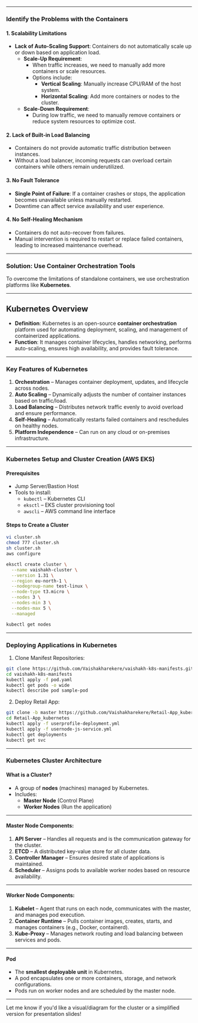 
---

###  Identify the Problems with the Containers

#### 1. **Scalability Limitations**
- **Lack of Auto-Scaling Support**: Containers do not automatically scale up or down based on application load.
  - **Scale-Up Requirement**:
    - When traffic increases, we need to manually add more containers or scale resources.
    - Options include:
      - **Vertical Scaling**: Manually increase CPU/RAM of the host system.
      - **Horizontal Scaling**: Add more containers or nodes to the cluster.
  - **Scale-Down Requirement**:
    - During low traffic, we need to manually remove containers or reduce system resources to optimize cost.

#### 2. **Lack of Built-in Load Balancing**
- Containers do not provide automatic traffic distribution between instances.
- Without a load balancer, incoming requests can overload certain containers while others remain underutilized.

#### 3. **No Fault Tolerance**
- **Single Point of Failure**: If a container crashes or stops, the application becomes unavailable unless manually restarted.
- Downtime can affect service availability and user experience.

#### 4. **No Self-Healing Mechanism**
- Containers do not auto-recover from failures.
- Manual intervention is required to restart or replace failed containers, leading to increased maintenance overhead.

---

### Solution: Use Container Orchestration Tools

To overcome the limitations of standalone containers, we use orchestration platforms like **Kubernetes**.

---

## Kubernetes Overview

- **Definition**: Kubernetes is an open-source **container orchestration** platform used for automating deployment, scaling, and management of containerized applications.
- **Function**: It manages container lifecycles, handles networking, performs auto-scaling, ensures high availability, and provides fault tolerance.

---

### Key Features of Kubernetes

1. **Orchestration** – Manages container deployment, updates, and lifecycle across nodes.
2. **Auto Scaling** – Dynamically adjusts the number of container instances based on traffic/load.
3. **Load Balancing** – Distributes network traffic evenly to avoid overload and ensure performance.
4. **Self-Healing** – Automatically restarts failed containers and reschedules on healthy nodes.
5. **Platform Independence** – Can run on any cloud or on-premises infrastructure.

---

### Kubernetes Setup and Cluster Creation (AWS EKS)

#### Prerequisites
- Jump Server/Bastion Host
- Tools to install:
  - `kubectl` – Kubernetes CLI
  - `eksctl` – EKS cluster provisioning tool
  - `awscli` – AWS command line interface

#### Steps to Create a Cluster
```bash
vi cluster.sh
chmod 777 cluster.sh
sh cluster.sh
aws configure

eksctl create cluster \
  --name vaishakh-cluster \
  --version 1.31 \
  --region eu-north-1 \
  --nodegroup-name test-linux \
  --node-type t3.micro \
  --nodes 3 \
  --nodes-min 3 \
  --nodes-max 5 \
  --managed

kubectl get nodes
```

---

### Deploying Applications in Kubernetes

1. Clone Manifest Repositories:
```bash
git clone https://github.com/Vaishakharekere/vaishakh-k8s-manifests.git
cd vaishakh-k8s-manifests
kubectl apply -f pod.yaml
kubectl get pods -o wide
kubectl describe pod sample-pod
```

2. Deploy Retail App:
```bash
git clone -b master https://github.com/Vaishakharekere/Retail-App_kubernetes.git
cd Retail-App_kubernetes
kubectl apply -f userprofile-deployment.yml
kubectl apply -f usernode-js-service.yml
kubectl get deployments
kubectl get svc
```

---

### Kubernetes Cluster Architecture

#### What is a Cluster?
- A group of **nodes** (machines) managed by Kubernetes.
- Includes:
  - **Master Node** (Control Plane)
  - **Worker Nodes** (Run the application)

---

#### Master Node Components:
1. **API Server** – Handles all requests and is the communication gateway for the cluster.
2. **ETCD** – A distributed key-value store for all cluster data.
3. **Controller Manager** – Ensures desired state of applications is maintained.
4. **Scheduler** – Assigns pods to available worker nodes based on resource availability.

---

#### Worker Node Components:
1. **Kubelet** – Agent that runs on each node, communicates with the master, and manages pod execution.
2. **Container Runtime** – Pulls container images, creates, starts, and manages containers (e.g., Docker, containerd).
3. **Kube-Proxy** – Manages network routing and load balancing between services and pods.

---

#### Pod
- The **smallest deployable unit** in Kubernetes.
- A pod encapsulates one or more containers, storage, and network configurations.
- Pods run on worker nodes and are scheduled by the master node.

---

Let me know if you'd like a visual/diagram for the cluster or a simplified version for presentation slides!